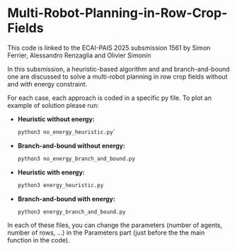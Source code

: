 # Multi-Robot-Planning-in-Row-Crop-Fields

This code is linked to the ECAI-PAIS 2025 subsmission 1561 by Simon Ferrier, Alessandro Renzaglia and Olivier Simonin

In this subsmission, a heuristic-based algorithm and and branch-and-bound one are discussed to solve a multi-robot planning in row crop fields without and with energy constraint.

For each case, each approach is coded in a specific py file. To plot an example of solution please run:
- **Heuristic without energy:**
  ```sh
  python3 no_energy_heuristic.py`
  ```
- **Branch-and-bound without energy:**
  ```sh
  python3 no_energy_branch_and_bound.py
  ```
- **Heuristic with energy:**
  ```sh
  python3 energy_heuristic.py
  ```
- **Branch-and-bound with energy:**
  ```sh
  python3 energy_branch_and_bound.py
  ```

In each of these files, you can change the parameters (number of agents, number of rows, ...) in the Parameters part (just before the the main function in the code).
